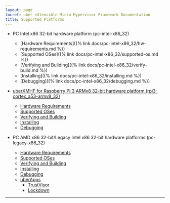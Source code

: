 ```yaml
---
layout: page
tocref: uber eXtensible Micro-Hypervisor Framework Documentation
title: Supported Platforms
---
```


* PC Intel x86 32-bit hardware platform (pc-intel-x86_32)
    * [Hardware Requirements]({% link docs/pc-intel-x86_32/hw-requirements.md %})
    * [Supported OSes]({% link docs/pc-intel-x86_32/supported-os.md %})
    * [Verifying and Building]({% link docs/pc-intel-x86_32/verify-build.md %})
    * [Installing]({% link docs/pc-intel-x86_32/installing.md %})
    * [Debugging]({% link docs/pc-intel-x86_32/debugging.md %})

* [uberXMHF for Raspberry PI 3 ARMv8 32-bit hardware 
platform (rpi3-cortex_a53-armv8_32)](#)
    * [Hardware Requirements](#)
    * [Supported OSes](#)
    * [Verifying and Building](#)
    * [Installing](#)
    * [Debugging](#)

* PC AMD x86 32-bit/Legacy Intel x86 32-bit hardware platforms (pc-legacy-x86_32)
    * [Hardware Requirements](#)
	* [Supported OSes](#)
	* [Verifying and Building](#)
	* [Installing](#)
	* [Debugging](#)
	* [uberApps](#)
		* [TrustVisor](#)
		* [Lockdown](#)

<hr>
